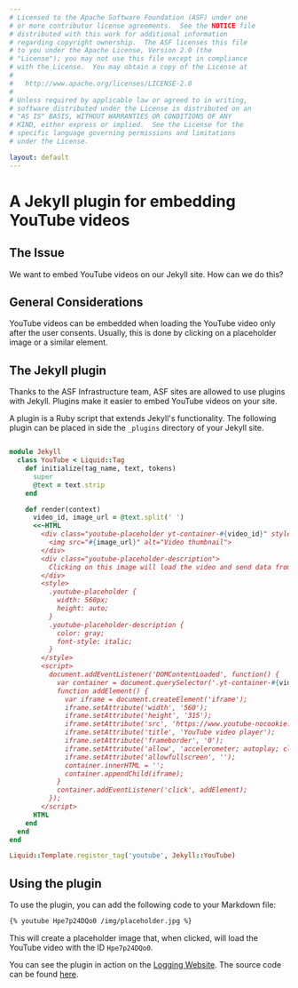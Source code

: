 ```yaml
---
# Licensed to the Apache Software Foundation (ASF) under one
# or more contributor license agreements.  See the NOTICE file
# distributed with this work for additional information
# regarding copyright ownership.  The ASF licenses this file
# to you under the Apache License, Version 2.0 (the
# "License"); you may not use this file except in compliance
# with the License.  You may obtain a copy of the License at
#
#   http://www.apache.org/licenses/LICENSE-2.0
#
# Unless required by applicable law or agreed to in writing,
# software distributed under the License is distributed on an
# "AS IS" BASIS, WITHOUT WARRANTIES OR CONDITIONS OF ANY
# KIND, either express or implied.  See the License for the
# specific language governing permissions and limitations
# under the License.

layout: default
---
```


# A Jekyll plugin for embedding YouTube videos

## The Issue

We want to embed YouTube videos on our Jekyll site. How can we do this?

## General Considerations

YouTube videos can be embedded when loading the YouTube video only after
the user consents. Usually, this is done by clicking on a placeholder image
or a similar element. 

## The Jekyll plugin

Thanks to the ASF Infrastructure team, ASF sites are allowed to use plugins
with Jekyll. Plugins make it easier to embed YouTube videos on your site.

A plugin is a Ruby script that extends Jekyll's functionality.
The following plugin can be placed in side the ```_plugins``` directory of your Jekyll site.

```ruby

module Jekyll
  class YouTube < Liquid::Tag
    def initialize(tag_name, text, tokens)
      super
      @text = text.strip
    end

    def render(context)
      video_id, image_url = @text.split(' ')
      <<~HTML
        <div class="youtube-placeholder yt-container-#{video_id}" style="cursor: pointer;">
          <img src="#{image_url}" alt="Video thumbnail">
        </div>
        <div class="youtube-placeholder-description">
          Clicking on this image will load the video and send data from and to YouTube/Google.
        </div>
        <style>
          .youtube-placeholder {
            width: 560px; 
            height: auto;
          }
          .youtube-placeholder-description {
            color: gray;
            font-style: italic;
          }
        </style>
        <script>
          document.addEventListener('DOMContentLoaded', function() {
            var container = document.querySelector('.yt-container-#{video_id}');
            function addElement() {
              var iframe = document.createElement('iframe');
              iframe.setAttribute('width', '560');
              iframe.setAttribute('height', '315');
              iframe.setAttribute('src', 'https://www.youtube-nocookie.com/embed/#{video_id}?autoplay=1');
              iframe.setAttribute('title', 'YouTube video player');
              iframe.setAttribute('frameborder', '0');
              iframe.setAttribute('allow', 'accelerometer; autoplay; clipboard-write; encrypted-media; gyroscope; picture-in-picture; web-share');
              iframe.setAttribute('allowfullscreen', '');
              container.innerHTML = '';
              container.appendChild(iframe);
            }
            container.addEventListener('click', addElement);
          });
        </script>
      HTML
    end
  end
end

Liquid::Template.register_tag('youtube', Jekyll::YouTube)
```

## Using the plugin

To use the plugin, you can add the following code to your Markdown file:

```markdown
{% youtube Hpe7p24DQo0 /img/placeholder.jpg %}
```

This will create a placeholder image that, when clicked, will load the YouTube video with the ID `Hpe7p24DQo0`.

You can see the plugin in action on the [Logging Website](https://logging.apache.org/blog/2024/07/25/Log4j-At-Community-Over-Code-2024.html).
The source code can be found [here](https://github.com/apache/logging-site/blob/main/_plugins/youtube.rb).
